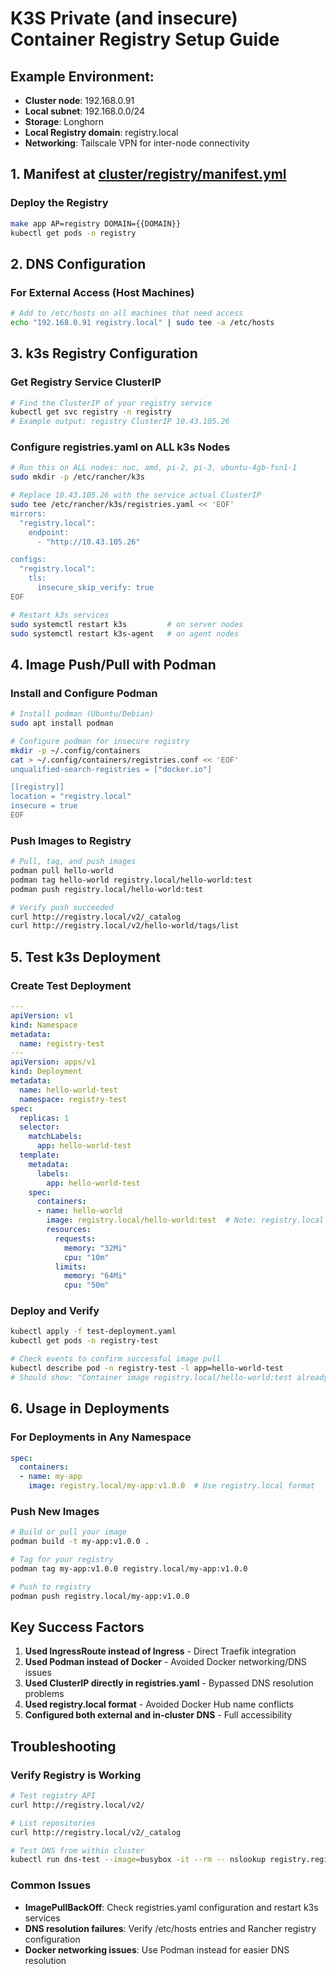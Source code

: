 # K3S Private (and insecure) Container Registry Setup Guide

## Example Environment:

- **Cluster node**: 192.168.0.91
- **Local subnet**: 192.168.0.0/24
- **Storage**: Longhorn
- **Local Registry domain**: registry.local
- **Networking**: Tailscale VPN for inter-node connectivity

## 1. Manifest at [cluster/registry/manifest.yml](/cluster/registry/manifest.yml)

### Deploy the Registry

```bash
make app AP=registry DOMAIN={{DOMAIN}}
kubectl get pods -n registry
```

## 2. DNS Configuration

### For External Access (Host Machines)
```bash
# Add to /etc/hosts on all machines that need access
echo "192.168.0.91 registry.local" | sudo tee -a /etc/hosts
```

## 3. k3s Registry Configuration

### Get Registry Service ClusterIP
```bash
# Find the ClusterIP of your registry service
kubectl get svc registry -n registry
# Example output: registry ClusterIP 10.43.105.26
```

### Configure registries.yaml on ALL k3s Nodes
```bash
# Run this on ALL nodes: nuc, amd, pi-2, pi-3, ubuntu-4gb-fsn1-1
sudo mkdir -p /etc/rancher/k3s

# Replace 10.43.105.26 with the service actual ClusterIP
sudo tee /etc/rancher/k3s/registries.yaml << 'EOF'
mirrors:
  "registry.local":
    endpoint:
      - "http://10.43.105.26"

configs:
  "registry.local":
    tls:
      insecure_skip_verify: true
EOF

# Restart k3s services
sudo systemctl restart k3s         # on server nodes
sudo systemctl restart k3s-agent   # on agent nodes
```

## 4. Image Push/Pull with Podman

### Install and Configure Podman
```bash
# Install podman (Ubuntu/Debian)
sudo apt install podman

# Configure podman for insecure registry
mkdir -p ~/.config/containers
cat > ~/.config/containers/registries.conf << 'EOF'
unqualified-search-registries = ["docker.io"]

[[registry]]
location = "registry.local"
insecure = true
EOF
```

### Push Images to Registry
```bash
# Pull, tag, and push images
podman pull hello-world
podman tag hello-world registry.local/hello-world:test
podman push registry.local/hello-world:test

# Verify push succeeded
curl http://registry.local/v2/_catalog
curl http://registry.local/v2/hello-world/tags/list
```

## 5. Test k3s Deployment

### Create Test Deployment
```yaml
---
apiVersion: v1
kind: Namespace
metadata:
  name: registry-test
---
apiVersion: apps/v1
kind: Deployment
metadata:
  name: hello-world-test
  namespace: registry-test
spec:
  replicas: 1
  selector:
    matchLabels:
      app: hello-world-test
  template:
    metadata:
      labels:
        app: hello-world-test
    spec:
      containers:
      - name: hello-world
        image: registry.local/hello-world:test  # Note: registry.local format
        resources:
          requests:
            memory: "32Mi"
            cpu: "10m"
          limits:
            memory: "64Mi"
            cpu: "50m"
```

### Deploy and Verify
```bash
kubectl apply -f test-deployment.yaml
kubectl get pods -n registry-test

# Check events to confirm successful image pull
kubectl describe pod -n registry-test -l app=hello-world-test
# Should show: "Container image registry.local/hello-world:test already present on machine"
```

## 6. Usage in Deployments

### For Deployments in Any Namespace
```yaml
spec:
  containers:
  - name: my-app
    image: registry.local/my-app:v1.0.0  # Use registry.local format
```

### Push New Images
```bash
# Build or pull your image
podman build -t my-app:v1.0.0 .

# Tag for your registry
podman tag my-app:v1.0.0 registry.local/my-app:v1.0.0

# Push to registry
podman push registry.local/my-app:v1.0.0
```

## Key Success Factors

1. **Used IngressRoute instead of Ingress** - Direct Traefik integration
2. **Used Podman instead of Docker** - Avoided Docker networking/DNS issues
3. **Used ClusterIP directly in registries.yaml** - Bypassed DNS resolution problems
4. **Used registry.local format** - Avoided Docker Hub name conflicts
5. **Configured both external and in-cluster DNS** - Full accessibility

## Troubleshooting

### Verify Registry is Working
```bash
# Test registry API
curl http://registry.local/v2/

# List repositories
curl http://registry.local/v2/_catalog

# Test DNS from within cluster
kubectl run dns-test --image=busybox -it --rm -- nslookup registry.registry.svc.cluster.local
```

### Common Issues
- **ImagePullBackOff**: Check registries.yaml configuration and restart k3s services
- **DNS resolution failures**: Verify /etc/hosts entries and Rancher registry configuration
- **Docker networking issues**: Use Podman instead for easier DNS resolution
